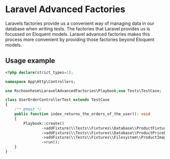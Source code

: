 # Laravel Advanced Factories

Laravels factories provide us a convenient way of managing data in our database when writing tests.
The factories that Laravel provides us is focussed on Eloquent models.
Laravel advanced factories makes this process more convenient by providing those factories beyond Eloquent models.

## Usage example

```php
<?php declare(strict_types=1);

namespace App\Http\Controllers;

use Rschoonheim\LaravelAdvancedFactories\Playbook;use Tests\TestCase;

class UserOrderControllerTest extends TestCase
{
    /** @test */
    public function index_returns_the_orders_of_the_user(): void
    {
        Playbook::create()
                ->addFixture(\\Tests\\Fixtures\\Database\\ProductFixture::class)        
                ->addFixture(\\Tests\\Fixtures\\Database\\ProductPriceFixture::class)        
                ->addFixture(\\Tests\\Fixtures\\Filesystem\\ProductImage::class)
                ->run();
    }
}
```




